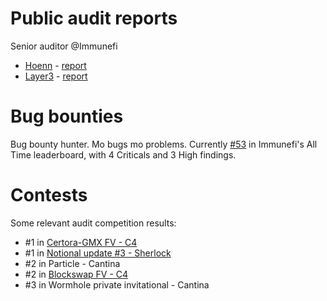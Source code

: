 # Public audit reports
Senior auditor @Immunefi
* [Hoenn](https://www.hoenn.fi/) - [report](https://drive.google.com/file/d/1hADBhsLPqY_KCOCz0NNoz1B2mia2h4xk/view?utm_source=immunefi)
* [Layer3](https://layer3.xyz/) - [report](https://drive.google.com/file/d/1zLHmUVl1ZgWsNw8dhmem6k26xKMK1Ly6/view)

# Bug bounties
Bug bounty hunter. Mo bugs mo problems. Currently [#53](https://immunefi.com/profile/neumo/) in Immunefi's All Time leaderboard, with 4 Criticals and 3 High findings.

# Contests
Some relevant audit competition results:

* #1 in [Certora-GMX FV - C4](https://code4rena.com/reports/2023-08-gmx-fv)
* #1 in [Notional update #3 - Sherlock](https://audits.sherlock.xyz/contests/64/leaderboard)
* #2 in Particle - Cantina
* #2 in [Blockswap FV - C4](https://code4rena.com/reports/2023-01-blockswap-fv)
* #3 in Wormhole private invitational - Cantina
